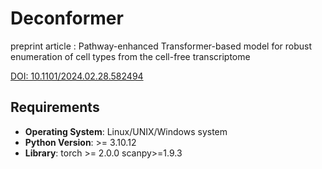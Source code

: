 # Deconformer

preprint article : Pathway-enhanced Transformer-based model for robust enumeration of cell types from the cell-free transcriptome

[DOI: 10.1101/2024.02.28.582494](https://doi.org/10.1101/2024.02.28.582494)



## Requirements

- **Operating System**: Linux/UNIX/Windows system
- **Python Version**: >= 3.10.12
- **Library**: torch >= 2.0.0 scanpy>=1.9.3

